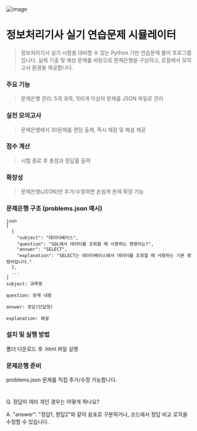 ![image](https://github.com/user-attachments/assets/b8a67483-82e5-48d2-84ca-51c3e086901b)

# 정보처리기사 실기 연습문제 시뮬레이터

> 정보처리기사 실기 시험을 대비할 수 있는 Python 기반 연습문제 풀이 프로그램입니다.
실제 기출 및 예상 문제를 바탕으로 문제은행을 구성하고, 로컬에서 모의고사 환경을 제공합니다.

### 주요 기능
> 문제은행 관리: 5개 과목, 100개 이상의 문제를 JSON 파일로 관리

### 실전 모의고사
> 문제은행에서 30문제를 랜덤 출제, 즉시 채점 및 해설 제공

### 점수 계산
> 시험 종료 후 총점과 정답률 출력

### 확장성 
> 문제은행(JSON)만 추가/수정하면 손쉽게 문제 확장 가능


### 문제은행 구조 (problems.json 예시)
```
json
[
  {
    "subject": "데이터베이스",
    "question": "SQL에서 데이터를 조회할 때 사용하는 명령어는?",
    "answer": "SELECT",
    "explanation": "SELECT는 데이터베이스에서 데이터를 조회할 때 사용하는 기본 명령어입니다."
  },
  ...
]
subject: 과목명

question: 문제 내용

answer: 정답(단답형)

explanation: 해설
```

### 설치 및 실행 방법
폴더 다운로드 후 .html 파일 실행

### 문제은행 준비
problems.json 문제를 직접 추가/수정 가능합니다.


#
Q. 정답이 여러 개인 경우는 어떻게 하나요?

A. "answer": "정답1, 정답2"와 같이 쉼표로 구분하거나, 코드에서 정답 비교 로직을 수정할 수 있습니다.

